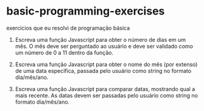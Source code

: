 # basic-programming-exercises
exercícios que eu resolvi de programação básica
1. Escreva uma função Javascript para obter o número de dias em um mês. O mês deve ser perguntado ao usuário e deve ser validado como um número de 0 a 11 dentro da função.

2. Escreva uma função Javascript para obter o nome do mês (por extenso) de uma data específica, passada pelo usuário como string no formato dia/mês/ano.

3. Escreva uma função Javascript para comparar datas, mostrando qual a mais recente. As datas devem ser passadas pelo usuário como string no formato dia/mês/ano.
